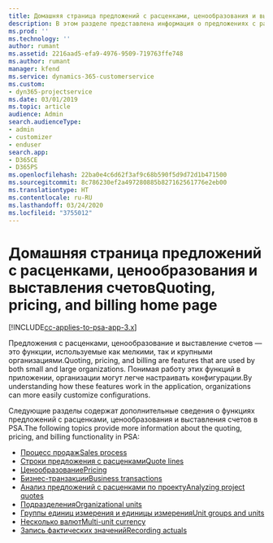 ```yaml
---
title: Домашняя страница предложений с расценками, ценообразования и выставления счетов
description: В этом разделе представлена информация о предложениях с расценками, ценообразовании и выставлении счетов.
ms.prod: ''
ms.technology: ''
author: rumant
ms.assetid: 2216aad5-efa9-4976-9509-719763ffe748
ms.author: rumant
manager: kfend
ms.service: dynamics-365-customerservice
ms.custom:
- dyn365-projectservice
ms.date: 03/01/2019
ms.topic: article
audience: Admin
search.audienceType:
- admin
- customizer
- enduser
search.app:
- D365CE
- D365PS
ms.openlocfilehash: 22ba0e4c6d62f3af9c68b590f5d9d72d1b471500
ms.sourcegitcommit: 8c786230ef2a497280885b827162561776e2eb00
ms.translationtype: HT
ms.contentlocale: ru-RU
ms.lasthandoff: 03/24/2020
ms.locfileid: "3755012"
---
```

# <a name="quoting-pricing-and-billing-home-page"></a><span data-ttu-id="33146-103">Домашняя страница предложений с расценками, ценообразования и выставления счетов</span><span class="sxs-lookup"><span data-stu-id="33146-103">Quoting, pricing, and billing home page</span></span>

[!INCLUDE[cc-applies-to-psa-app-3.x](../includes/cc-applies-to-psa-app-3x.md)]

<span data-ttu-id="33146-104">Предложения с расценками, ценообразование и выставление счетов — это функции, используемые как мелкими, так и крупными организациями.</span><span class="sxs-lookup"><span data-stu-id="33146-104">Quoting, pricing, and billing are features that are used by both small and large organizations.</span></span> <span data-ttu-id="33146-105">Понимая работу этих функций в приложении, организации могут легче настраивать конфигурации.</span><span class="sxs-lookup"><span data-stu-id="33146-105">By understanding how these features work in the application, organizations can more easily customize configurations.</span></span>

<span data-ttu-id="33146-106">Следующие разделы содержат дополнительные сведения о функциях предложений с расценками, ценообразования и выставления счетов в PSA.</span><span class="sxs-lookup"><span data-stu-id="33146-106">The following topics provide more information about the quoting, pricing, and billing functionality in PSA:</span></span>

- [<span data-ttu-id="33146-107">Процесс продаж</span><span class="sxs-lookup"><span data-stu-id="33146-107">Sales process</span></span>](basic-sales-process.md)
- [<span data-ttu-id="33146-108">Строки предложения с расценками</span><span class="sxs-lookup"><span data-stu-id="33146-108">Quote lines</span></span>](basic-quote-lines.md)
- [<span data-ttu-id="33146-109">Ценообразование</span><span class="sxs-lookup"><span data-stu-id="33146-109">Pricing</span></span>](basic-pricing.md)
- [<span data-ttu-id="33146-110">Бизнес-транзакции</span><span class="sxs-lookup"><span data-stu-id="33146-110">Business transactions</span></span>](basic-business-transactions.md)
- [<span data-ttu-id="33146-111">Анализ предложений с расценками по проекту</span><span class="sxs-lookup"><span data-stu-id="33146-111">Analyzing project quotes</span></span>](basic-analyzing-quotes.md)
- [<span data-ttu-id="33146-112">Подразделения</span><span class="sxs-lookup"><span data-stu-id="33146-112">Organizational units</span></span>](advanced-organizational.md)
- [<span data-ttu-id="33146-113">Группы единиц измерения и единицы измерения</span><span class="sxs-lookup"><span data-stu-id="33146-113">Unit groups and units</span></span>](advanced-units.md)
- [<span data-ttu-id="33146-114">Несколько валют</span><span class="sxs-lookup"><span data-stu-id="33146-114">Multi-unit currency</span></span>](advanced-currency.md)
- [<span data-ttu-id="33146-115">Запись фактических значений</span><span class="sxs-lookup"><span data-stu-id="33146-115">Recording actuals</span></span>](advanced-actuals.md)
